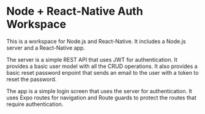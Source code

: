 # Node + React-Native Auth Workspace
This is a workspace for Node.js and React-Native. It includes a Node.js server and a React-Native app. 

The server is a simple REST API that uses JWT for authentication. It provides a basic user model with all the CRUD operations.
It also provides a basic reset password enpoint that sends an email to the user with a token to reset the password.

The app is a simple login screen that uses the server for authentication. It uses Expo routes for navigation and Route guards to protect the routes that require authentication.
